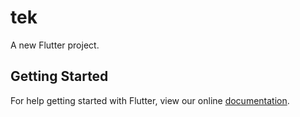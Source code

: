 # tek

A new Flutter project.

## Getting Started

For help getting started with Flutter, view our online
[documentation](http://flutter.io/).
